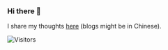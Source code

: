 ### Hi there 👋

I share my thoughts [here](https://xinke-wang.github.io/) (blogs might be in Chinese).

![Visitors](https://visitor-badge.glitch.me/badge?page_id=xinke-wang.xinke-wang)
<!--
**xinke-wang/xinke-wang** is a ✨ _special_ ✨ repository because its `README.md` (this file) appears on your GitHub profile.

Here are some ideas to get you started:

- 🔭 I’m currently working on ...
- 🌱 I’m currently learning ...
- 👯 I’m looking to collaborate on ...
- 🤔 I’m looking for help with ...
- 💬 Ask me about ...
- 📫 How to reach me: ...
- 😄 Pronouns: ...
- ⚡ Fun fact: ...
-->
